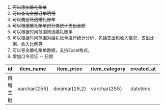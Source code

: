 1. ~~可以添加婚礼账单~~ 
2. ~~可以查询全部订单明细~~
3. ~~可以类型筛选婚礼账单~~
4. ~~可以根据婚礼账单的分类统计支出金额~~
5. 可以根据时间范围筛选婚礼账单
6. 可以根据时间范围对婚礼账单进行统计分析，包括支出和收入情况，支出比例、收入比例等
7. 可以导出婚礼账单数据，支持Excel格式。
8. 增加口令验证 -- 日期


| id     | item_name    | item_price    | item_category | created_at | updated_at |
|--------|--------------|---------------|---------------|------------|------------|
| 自增主键   | varchar(255) | decimal(19,2) | varchar(255)  | datetime   | datetime   |

